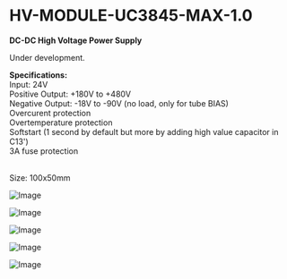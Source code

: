 # HV-MODULE-UC3845-MAX-1.0

<b>DC-DC High Voltage Power Supply</b>

Under development.

<b>Specifications:</b><br>
Input: 24V<br>
Positive Output: +180V to +480V<br>
Negative Output: -18V to -90V (no load, only for tube BIAS)<br>
Overcurent protection<br>
Overtemperature protection<br>
Softstart (1 second by default but more by adding high value capacitor in C13')<br>
3A fuse protection<br>
<br>

Size: 100x50mm


![Image](https://github.com/user-attachments/assets/211c8fec-3e6f-4ff0-ad37-7f3bd0080ba2)

![Image](https://github.com/user-attachments/assets/8b137102-9926-4264-ac1b-cfc2046d4569)

![Image](https://github.com/user-attachments/assets/bcb6b8e1-204b-43f5-8d4e-6cdfe0cc7e57)

![Image](https://github.com/user-attachments/assets/244a9ded-29e9-4300-b996-53bdb50c9d68)

![Image](https://github.com/user-attachments/assets/6f832a9f-015d-4b5d-9e98-8ba5919f2a31)


